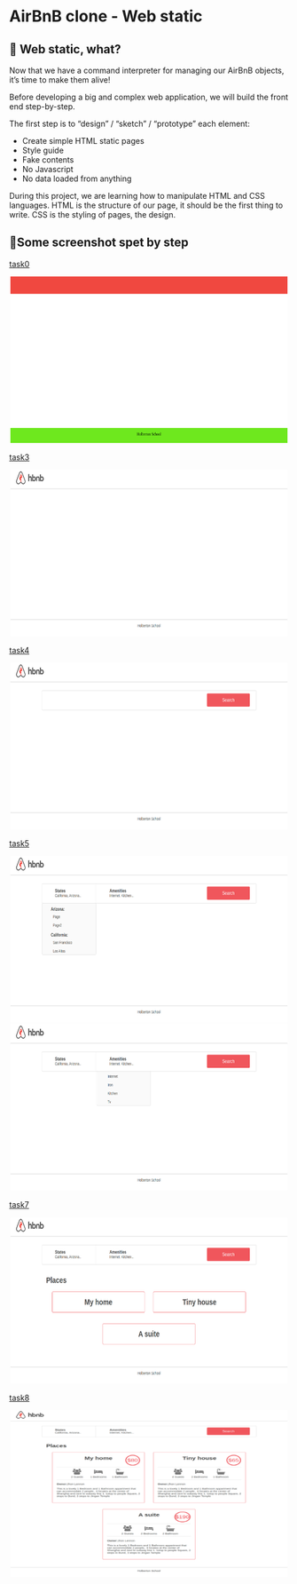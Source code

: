# AirBnB clone - Web static
## 🧩 Web static, what?

Now that we have a command interpreter for managing our AirBnB objects, it’s time to make them alive!

Before developing a big and complex web application, we will build the front end step-by-step.

The first step is to “design” / “sketch” / “prototype” each element:

* Create simple HTML static pages
* Style guide
* Fake contents
* No Javascript
* No data loaded from anything

During this project, we are learning how to manipulate HTML and CSS languages. HTML is the structure of our page, it should be the first thing to write. CSS is the styling of pages, the design. 

## 🎨Some screenshot spet by step
[task0](https://github.com/HanaOuerghemmi/holbertonschool-AirBnB_clone/blob/main/web_static/0-index.html)

<center><img src="screenshot/0.png" width="500px" height="300px"></center>

[task3](https://github.com/HanaOuerghemmi/holbertonschool-AirBnB_clone/blob/main/web_static/3-index.html)

<center><img src="screenshot/3.png" width="500px" height="300px"></center>

[task4](https://github.com/HanaOuerghemmi/holbertonschool-AirBnB_clone/blob/main/web_static/4-index.html)

<center><img src="screenshot/4.png" width="500px" height="300px"></center>

[task5](https://github.com/HanaOuerghemmi/holbertonschool-AirBnB_clone/blob/main/web_static/5-index.html)

<center><img src="screenshot/6.png" width="500px" height="300px"></center>


<center><img src="screenshot/6-1.png" width="500px" height="300px"></center>

[task7](https://github.com/HanaOuerghemmi/holbertonschool-AirBnB_clone/blob/main/web_static/7-index.html)

<center><img src="screenshot/7.png" width="500px" height="300px"></center>

[task8](https://github.com/HanaOuerghemmi/holbertonschool-AirBnB_clone/blob/main/web_static/8-index.html)

<center><img src="screenshot/8.png" width="500px" height="300px"></center>


